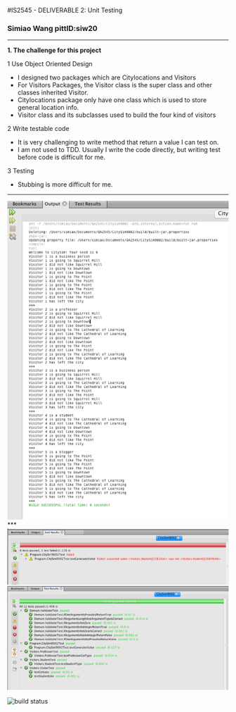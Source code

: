#IS2545 - DELIVERABLE 2: Unit Testing
### Simiao Wang pittID:siw20
***
**1. The challenge for this project**

1 Use Object Oriented Design
  * I designed two packages which are Citylocations and Visitors
  * For Visitors Packages, the Visitor class is the super class and other classes inherited Visitor.
  * Citylocations package only have one class which is used to store general location info.
  * Visitor class and its subclasses used to build the four kind of visitors

2 Write testable code
  * It is very challenging to write method that return a value I can test on.
  * I am not used to TDD. Usually I write the code directly, but writing test before code is difficult for me.

3 Testing
  * Stubbing is more difficult for me.
***


  <img src="images/Result.png">
  ***
  <img src="images/fail.png">

  <img src="images/test.png">



![build status](https://travis-ci.org/asphaltpanthers/CitySim9002.svg?branch=master)
